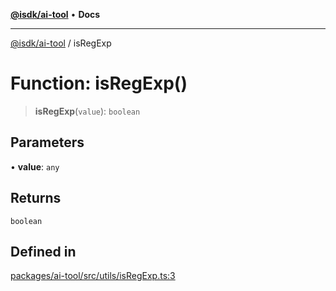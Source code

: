 [**@isdk/ai-tool**](../README.md) • **Docs**

***

[@isdk/ai-tool](../globals.md) / isRegExp

# Function: isRegExp()

> **isRegExp**(`value`): `boolean`

## Parameters

• **value**: `any`

## Returns

`boolean`

## Defined in

[packages/ai-tool/src/utils/isRegExp.ts:3](https://github.com/isdk/ai-tool.js/blob/b0813174e9b350ae47231f8e5f885150313123b0/src/utils/isRegExp.ts#L3)
